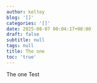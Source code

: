 ```yaml
---
author: keltoy
blog: '[]'
categories: '[]'
date: 2025-08-07 00:04:17+08:00
draft: false
subtitle: null
tags: null
title: The one
toc: 'true'
---
```


<!--more-->

The one Test